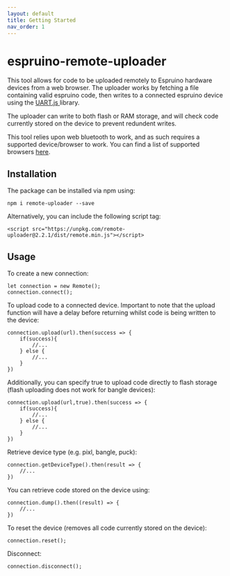 ```yaml
---
layout: default
title: Getting Started
nav_order: 1
---
```


# espruino-remote-uploader

This tool allows for code to be uploaded remotely to Espruino hardware devices from a web browser. 
The uploader works by fetching a file containing valid espruino code, then writes to a connected espruino device
using the <a href="https://www.espruino.com/UART.js"> UART.js </a> library. 

The uploader can write to both flash or RAM storage, and will check code currently stored on the device to prevent redundent writes.

This tool relies upon web bluetooth to work, and as such requires a supported device/browser to work. You can find a list of supported browsers
<a href="https://developer.mozilla.org/en-US/docs/Web/API/Web_Bluetooth_API#browser_compatibility">here</a>. 

## Installation

The package can be installed via npm using:

`npm i remote-uploader --save`

Alternatively, you can include the following script tag:

`<script src="https://unpkg.com/remote-uploader@2.2.1/dist/remote.min.js"></script>`

## Usage

To create a new connection:

```
let connection = new Remote();
connection.connect();
```

To upload code to a connected device. Important to note that the upload function will have a delay before returning whilst code is being written to the device:

```
connection.upload(url).then(success => {
    if(success){
        //...
    } else {
        //...
    }
})
```

Additionally, you can specify true to upload code directly to flash storage (flash uploading does not work for bangle devices):
```
connection.upload(url,true).then(success => {
    if(success){
        //...
    } else {
        //...
    }
})
```

Retrieve device type (e.g. pixl, bangle, puck):
```
connection.getDeviceType().then(result => {
    //...
})
```
You can retrieve code stored on the device using:
```
connection.dump().then((result) => {
    //...
})
```

To reset the device (removes all code currently stored on the device):

```
connection.reset();
```

Disconnect:

```
connection.disconnect();
```


